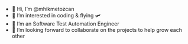- 👋 Hi, I’m @mhikmetozcan
- 👀 I’m interested in coding & flying 🛩
- 🌱 I’m an Software Test Automation Engineer
- 💞️ I’m looking forward to collaborate on the projects to help grow each other

<!---
mhikmetozcan/mhikmetozcan is a ✨ special ✨ repository because its `README.md` (this file) appears on your GitHub profile.
You can click the Preview link to take a look at your changes.
--->
